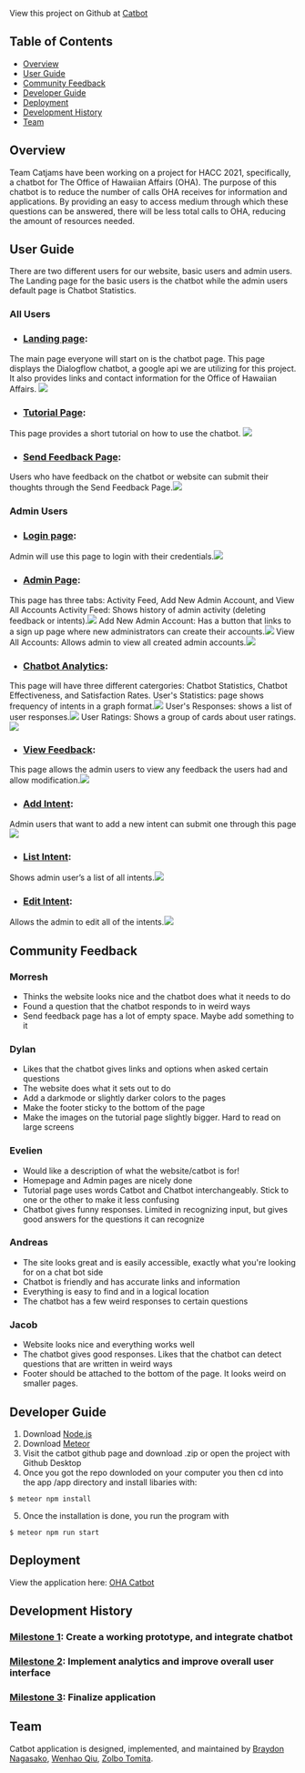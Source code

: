 View this project on Github at [Catbot](https://github.com/catjams/catbot)

## Table of Contents
* [Overview](#overview)
* [User Guide](#user-guide)
* [Community Feedback](#community-feedback)
* [Developer Guide](#developer-guide)
* [Deployment](#deployment)
* [Development History](#development-history)
* [Team](#team)

## Overview

Team Catjams have been working on a project for HACC 2021, specifically, a chatbot for The Office of Hawaiian Affairs (OHA). The purpose of this chatbot is to reduce the number of calls OHA receives for information and applications. By providing an easy to access medium through which these questions can be answered, there will be less total calls to OHA, reducing the amount of resources needed. 
  
## User Guide

There are two different users for our website, basic users and admin users. The Landing page for the basic users is the chatbot while the admin users default page is Chatbot Statistics. 

### All Users
 
 * ### [Landing page](https://catbot.bar/#/): 
 The main page everyone will start on is the chatbot page. This page displays the Dialogflow chatbot, a google api we are utilizing for this project. It 	also provides links and contact information for the Office of Hawaiian Affairs. ![](images/landing-page.jpg)
 * ### [Tutorial Page](https://catbot.bar/#/tutor): 
 This page provides a short tutorial on how to use the chatbot. ![](images/tutorial.jpg)
 * ### [Send Feedback Page](https://catbot.bar/#/sendfeedback): 
 Users who have feedback on the chatbot or website can submit their thoughts through the Send Feedback Page.![](images/send-feedback.jpg)
 
### Admin Users 

 * ### [Login page](https://catbot.bar/#/signin): 
 Admin will use this page to login with their credentials.![](images/login.jpg)
 * ### [Admin Page](https://catbot.bar/#/admin):
 This page has three tabs: Activity Feed, Add New Admin Account, and View All Accounts
  Activity Feed: Shows history of admin activity (deleting feedback or intents).![](images/activityFeed.png)
  Add New Admin Account: Has a button that links to a sign up page where new administrators can create their accounts.![](images/newAccount.png)
  View All Accounts: Allows admin to view all created admin accounts.![](images/viewAccounts.png)
 * ### [Chatbot Analytics](https://catbot.bar/#/analytics): 
 This page will have three different catergories: Chatbot Statistics, Chatbot Effectiveness, and Satisfaction Rates.
  User's Statistics: page shows frequency of intents in a graph format.![](images/stats.jpg)
  User's Responses: shows a list of user responses.![](images/response.jpg)
  User Ratings: Shows a group of cards about user ratings.![](images/UserRatingsTab.png)
 * ### [View Feedback](https://catbot.bar/#/viewfeedbacks):
 This page allows the admin users to view any feedback the users had and allow modification.![](images/view-feedback.jpg)
 * ### [Add Intent](https://catbot.bar/#/addintent): 
 Admin users that want to add a new intent can submit one through this page ![](images/add-intent.jpg)
 * ### [List Intent](https://catbot.bar/#/listintent): 
 Shows admin user’s a list of all intents.![](images/list-intent.jpg)
 * ### [Edit Intent](https://catbot.bar/#/listintent):
 Allows the admin to edit all of the intents.![](images/edit-intent.jpg)
 
## Community Feedback

### Morresh
* Thinks the website looks nice and the chatbot does what it needs to do
* Found a question that the chatbot responds to in weird ways
* Send feedback page has a lot of empty space. Maybe add something to it

### Dylan
* Likes that the chatbot gives links and options when asked certain questions
* The website does what it sets out to do
* Add a darkmode or slightly darker colors to the pages
* Make the footer sticky to the bottom of the page
* Make the images on the tutorial page slightly bigger. Hard to read on large screens

### Evelien
* Would like a description of what the website/catbot is for!
* Homepage and Admin pages are nicely done
* Tutorial page uses words Catbot and Chatbot interchangeably. Stick to one or the other to make it less confusing
* Chatbot gives funny responses. Limited in recognizing input, but gives good answers for the questions it can recognize

### Andreas
* The site looks great and is easily accessible, exactly what you're looking for on a chat bot side
* Chatbot is friendly and has accurate links and information
* Everything is easy to find and in a logical location
* The chatbot has a few weird responses to certain questions

### Jacob
* Website looks nice and everything works well
* The chatbot gives good responses. Likes that the chatbot can detect questions that are written in weird ways
* Footer should be attached to the bottom of the page. It looks weird on smaller pages.
  
## Developer Guide

1. Download [Node.js](https://nodejs.org/en/)
2. Download [Meteor](https://www.meteor.com/)
3. Visit the catbot github page and download .zip or open the project with Github Desktop
4. Once you got the repo downloded on your computer you then cd into the app /app directory and install libaries with:
```
$ meteor npm install
```
5. Once the installation is done, you run the program with
```
$ meteor npm run start
```

## Deployment
View the application here: [OHA Catbot](https://catbot.bar/#/)

## Development History

### [Milestone 1](https://github.com/catjams/catbot/projects/1): Create a working prototype, and integrate chatbot 
### [Milestone 2](https://github.com/catjams/catbot/projects/2): Implement analytics and improve overall user interface
### [Milestone 3](https://github.com/catjams/catbot/projects/3): Finalize application 

## Team

Catbot application is designed, implemented, and maintained by [Braydon Nagasako](https://breadonn.github.io/), [Wenhao Qiu](https://wenhaoq20.github.io/), [Zolbo Tomita](https://tomitaz.github.io/).

